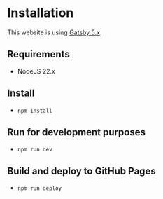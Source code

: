# Installation

This website is using [Gatsby 5.x](https://www.gatsbyjs.org/).

## Requirements

- NodeJS 22.x

## Install

- `npm install`

## Run for development purposes

- `npm run dev`

## Build and deploy to GitHub Pages

- `npm run deploy`
